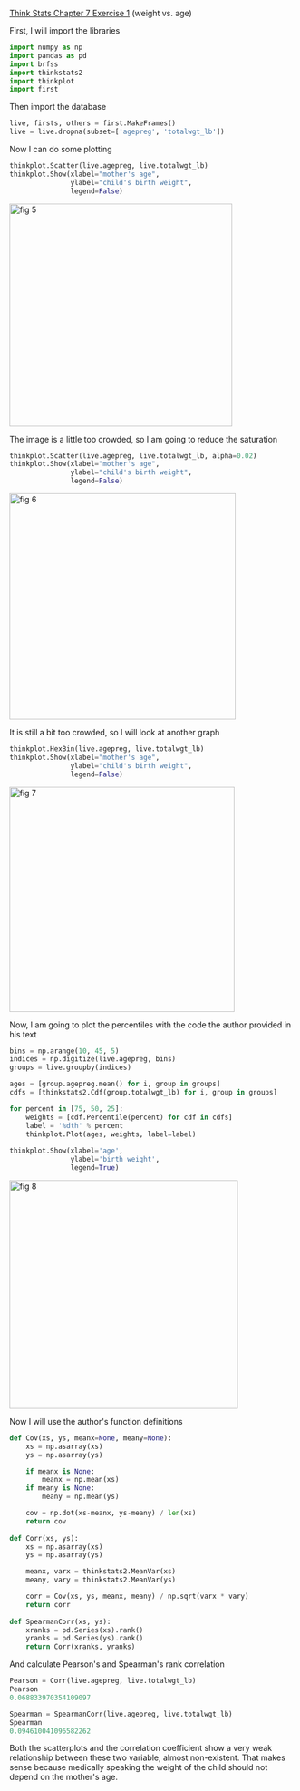 [Think Stats Chapter 7 Exercise 1](http://greenteapress.com/thinkstats2/html/thinkstats2008.html#toc70) (weight vs. age)

First, I will import the  libraries
```python
import numpy as np
import pandas as pd
import brfss
import thinkstats2
import thinkplot
import first
```
Then import the database
```python
live, firsts, others = first.MakeFrames()
live = live.dropna(subset=['agepreg', 'totalwgt_lb'])
```
Now I can do some plotting
```python
thinkplot.Scatter(live.agepreg, live.totalwgt_lb)
thinkplot.Show(xlabel="mother's age",
               ylabel="child's birth weight",
               legend=False)
```
<img width="393" alt="fig 5" src="https://user-images.githubusercontent.com/32041665/34922970-92f987c2-f94b-11e7-8757-a221e362c894.png">

The image is a little too crowded, so I am going to reduce the saturation
```python
thinkplot.Scatter(live.agepreg, live.totalwgt_lb, alpha=0.02)
thinkplot.Show(xlabel="mother's age",
               ylabel="child's birth weight",
               legend=False)
```
<img width="399" alt="fig 6" src="https://user-images.githubusercontent.com/32041665/34922980-dcf39b10-f94b-11e7-904b-2834e80635dd.png">

It is still a bit too crowded, so I will look at another graph
```python
thinkplot.HexBin(live.agepreg, live.totalwgt_lb)
thinkplot.Show(xlabel="mother's age",
               ylabel="child's birth weight",
               legend=False)
```
<img width="397" alt="fig 7" src="https://user-images.githubusercontent.com/32041665/34922991-12594cc8-f94c-11e7-9cc7-2088ea079e5c.png">

Now, I am going to plot the percentiles with the code the author provided in his text
```python
bins = np.arange(10, 45, 5)
indices = np.digitize(live.agepreg, bins)
groups = live.groupby(indices)

ages = [group.agepreg.mean() for i, group in groups]
cdfs = [thinkstats2.Cdf(group.totalwgt_lb) for i, group in groups]

for percent in [75, 50, 25]:
    weights = [cdf.Percentile(percent) for cdf in cdfs]
    label = '%dth' % percent
    thinkplot.Plot(ages, weights, label=label)
    
thinkplot.Show(xlabel='age',
               ylabel='birth weight',
               legend=True)  
```
<img width="403" alt="fig 8" src="https://user-images.githubusercontent.com/32041665/34923011-60530c66-f94c-11e7-8925-45e5e0fed866.png">

Now I will use the author's function definitions
```python
def Cov(xs, ys, meanx=None, meany=None):
    xs = np.asarray(xs)
    ys = np.asarray(ys)

    if meanx is None:
        meanx = np.mean(xs)
    if meany is None:
        meany = np.mean(ys)

    cov = np.dot(xs-meanx, ys-meany) / len(xs)
    return cov
    
def Corr(xs, ys):
    xs = np.asarray(xs)
    ys = np.asarray(ys)

    meanx, varx = thinkstats2.MeanVar(xs)
    meany, vary = thinkstats2.MeanVar(ys)

    corr = Cov(xs, ys, meanx, meany) / np.sqrt(varx * vary)
    return corr
    
def SpearmanCorr(xs, ys):
    xranks = pd.Series(xs).rank()
    yranks = pd.Series(ys).rank()
    return Corr(xranks, yranks)
```
And calculate Pearson's and Spearman's rank correlation
```python
Pearson = Corr(live.agepreg, live.totalwgt_lb)
Pearson
0.068833970354109097
```
```python
Spearman = SpearmanCorr(live.agepreg, live.totalwgt_lb)
Spearman
0.094610041096582262
```
Both the scatterplots and the correlation coefficient show a very weak relationship between these two variable, almost non-existent. That makes sense because medically speaking the weight of the child should not depend on the mother's age.
